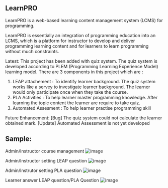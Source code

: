 ## LearnPRO
LearnPRO is a web-based learning content management system (LCMS) for programming.

LearnPRO is essentially an integration of programming education into an LCMS, which is a platform for instructor to develop and deliver programming learning content and for learners to learn programming without much constraints.

Latest: 
This project has been added with quiz system. The quiz system is developed according to PLEM (Programming Learning Experience Model) learning model.
There are 3 components in this project which are :
1. LEAP attachement : To identify learner background. The quiz system works like a servey to investigate learner background. The learner would only participate once when they take the course.
3. PLA Activities : To help learner master programming knowledge. After learning the topic content the learner are require to take quiz. 
4. Automated Assesment :  To help learner practise programming skill

Future Enhancement:
[Bug] The quiz system could not calculate the learner obtained mark.
[Update] Automated Assessment is not yet developed

## Sample:

Admin/Instructor course management 
![image](https://user-images.githubusercontent.com/71021065/158066029-43b95bdf-2dee-4262-bb3a-8c0712cf2b21.png)

Admin/Instructor setting LEAP question
![image](https://user-images.githubusercontent.com/71021065/158066131-6c967589-d799-48db-b59b-fbbf757da26f.png)

Admin/Instrutor setting PLA question
![image](https://user-images.githubusercontent.com/71021065/158066208-2645a7bf-4706-4159-a482-667f5d88c702.png)

Learner answer LEAP question/PLA Question
![image](https://user-images.githubusercontent.com/71021065/158066277-fd366059-9440-4321-a412-87e1302e6233.png)
